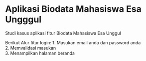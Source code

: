 <H1>Aplikasi Biodata Mahasiswa Esa Ungggul</H1>

Studi kasus aplikasi fitur Biodata Mahasiswa Esa Unggul
<P>
Berikut Alur fitur login:
1. Masukan email anda dan password anda<br>
2. Memvalidasi masukan<br>
3. Menampilkan halaman beranda<br>
</P>
